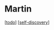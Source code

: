 # Martin

[[todo]]
[[self-discovery]]

[//begin]: # "Autogenerated link references for markdown compatibility"
[todo]: todo.md "Todos"
[self-discovery]: self-discovery.md "Self Discovery"
[//end]: # "Autogenerated link references"
